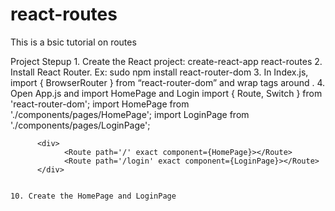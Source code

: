 # react-routes
This is a bsic tutorial on routes

Project Stepup
    1. Create the React project: create-react-app react-routes
   	2. Install React Router. Ex:  sudo npm install react-router-dom
	3. In Index.js, import { BrowserRouter } from “react-router-dom” and wrap <BrowserRouter> tags around <App>. 
	4.  Open App.js and import HomePage and Login
		import { Route, Switch } from 'react-router-dom';
		import HomePage from './components/pages/HomePage';
		import LoginPage from './components/pages/LoginPage';

		  <div>
    			<Route path='/' exact component={HomePage}></Route>
    			<Route path='/login' exact component={LoginPage}></Route>
  		  </div>


	10. Create the HomePage and LoginPage 